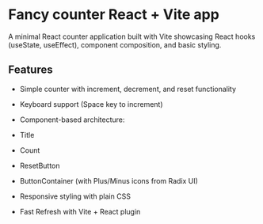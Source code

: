 # Fancy counter React + Vite app

A minimal React counter application built with Vite showcasing React hooks (useState, useEffect), component composition, and basic styling.

## Features

- Simple counter with increment, decrement, and reset functionality

- Keyboard support (Space key to increment)

- Component-based architecture:

- Title

- Count

- ResetButton

- ButtonContainer (with Plus/Minus icons from Radix UI)

- Responsive styling with plain CSS

- Fast Refresh with Vite + React plugin
